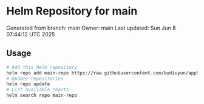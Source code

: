 # Helm Repository for main
Generated from branch: main
Owner: main
Last updated: Sun Jun  8 07:44:12 UTC 2025

## Usage
```bash
# Add this Helm repository
helm repo add main-repo https://raw.githubusercontent.com/budiuyun/appStore/helm-main/
# Update repositories
helm repo update
# List available charts
helm search repo main-repo
```
